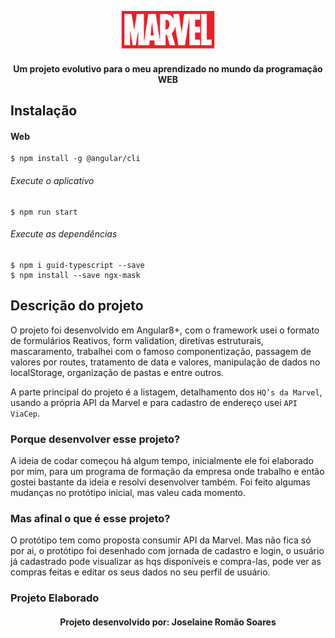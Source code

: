<p align="center">
  <img  src="https://github.com/joselainejrs/marvel/blob/main/web/src/assets/img/logo.png" width="150px" alt="Imagem">
</p>

<h4 align="center">
Um projeto evolutivo para o meu aprendizado no mundo da programação WEB
</h4>

## Instalação

#### Web
```
$ npm install -g @angular/cli
```

######  Execute o aplicativo
```
$ npm run start
```
######  Execute as dependências
```
$ npm i guid-typescript --save
$ npm install --save ngx-mask
```
## Descrição do projeto

O projeto foi desenvolvido em Angular8+, com o framework usei o formato de formulários Reativos, form validation, diretivas estruturais, mascaramento, trabalhei com o famoso componentização, passagem de valores por routes, tratamento de data e valores, manipulação de dados no localStorage, organização de pastas e entre outros.

A parte principal do projeto é a listagem, detalhamento dos `HQ’s da Marvel`, usando a própria API da Marvel e para cadastro de endereço usei `API ViaCep`. 

### Porque desenvolver esse projeto?

A ideia de codar começou há algum tempo, inicialmente ele foi elaborado por mim, para um programa de formação da empresa onde trabalho e então gostei bastante da ideia e resolvi desenvolver também. Foi feito algumas mudanças no protótipo inicial, mas valeu cada momento.

### Mas afinal o que é esse projeto?

O protótipo tem como proposta consumir API da Marvel. Mas não fica só por ai, o protótipo foi desenhado com jornada de cadastro e login, o usuário já cadastrado pode visualizar as hqs disponíveis e compra-las, pode ver as compras feitas e editar os seus dados no seu perfil de usuário.

### Projeto Elaborado


<h4 align="center">
Projeto desenvolvido por: Joselaine Romão Soares
</h4>





